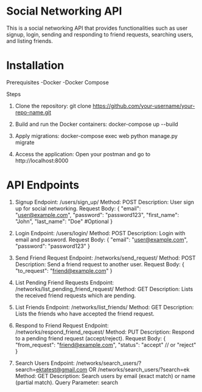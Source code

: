 # Social Networking API
This is a social networking API that provides functionalities such as user signup, login, sending and responding to friend requests, searching users, and listing friends.

# Installation
Prerequisites
-Docker
-Docker Compose

Steps
1. Clone the repository:
  git clone https://github.com/your-username/your-repo-name.git

2. Build and run the Docker containers:
   docker-compose up --build

3. Apply migrations:
   docker-compose exec web python manage.py migrate

4. Access the application:
  Open your postman and go to http://localhost:8000

# API Endpoints 
1. Signup
Endpoint: /users/sign_up/
Method: POST
Description: User sign up for social networking.
Request Body:
            {
                "email": "user@example.com",
                "password": "password123",
                "first_name": "John",
                "last_name": "Doe"            #Optional
            }
   
3. Login
Endpoint: /users/login/
Method: POST
Description: Login with email and password.
Request Body:
            {
                "email": "user@example.com",
                "password": "password123"
            }

4. Send Friend Request
Endpoint: /networks/send_request/
Method: POST
Description: Send a friend request to another user.
Request Body:
            {
                "to_request": "friend@example.com"
            }

5. List Pending Friend Requests
Endpoint: /networks/list_pending_friend_request/
Method: GET
Description: Lists the received friend requests which are pending.

6. List Friends
Endpoint: /networks/list_friends/
Method: GET
Description: Lists the friends who have accepted the friend request.

7. Respond to Friend Request
Endpoint: /networks/respond_friend_request/
Method: PUT
Description: Respond to a pending friend request (accept/reject).
Request Body:
             {
                "from_request": "friend@example.com",
                "status": "accept"  // or "reject"
            }

8. Search Users
Endpoint: /networks/search_users/?search=ektatest@gmail.com OR /networks/search_users/?search=ek
Method: GET
Description: Search users by email (exact match) or name (partial match).
Query Parameter: search







